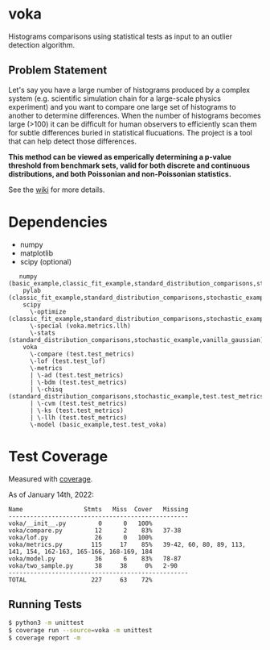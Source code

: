 # voka
Histograms comparisons using statistical tests as input to an outlier detection algorithm.

## Problem Statement
Let's say you have a large number of histograms produced by a complex system (e.g. scientific simulation chain 
for a large-scale physics experiment) and you want to compare one large set of histograms to another to determine 
differences.  When the number of histograms becomes large (>100) it can be difficult for human observers to 
efficiently scan them for subtle differences buried in statistical flucuations.  The project is a tool that
can help detect those differences.

**This method can be viewed as emperically determining a p-value threshold from benchmark sets, valid for both 
discrete  and continuous distributions, and both Poissonian and non-Poissonian statistics.**

See the [wiki](https://github.com/icecube/voka/wiki) for more details.

# Dependencies

* numpy
* matplotlib
* scipy (optional)

```
   numpy (basic_example,classic_fit_example,standard_distribution_comparisons,stochastic_example,test.test_lof,test.test_metrics,test.test_voka,vanilla_gaussian,voka.lof)
    pylab (classic_fit_example,standard_distribution_comparisons,stochastic_example,vanilla_gaussian)
    scipy 
      \-optimize (classic_fit_example,standard_distribution_comparisons,stochastic_example,vanilla_gaussian)
      \-special (voka.metrics.llh)
      \-stats (standard_distribution_comparisons,stochastic_example,vanilla_gaussian)
    voka 
      \-compare (test.test_metrics)
      \-lof (test.test_lof)
      \-metrics 
      | \-ad (test.test_metrics)
      | \-bdm (test.test_metrics)
      | \-chisq (standard_distribution_comparisons,stochastic_example,test.test_metrics,vanilla_gaussian)
      | \-cvm (test.test_metrics)
      | \-ks (test.test_metrics)
      | \-llh (test.test_metrics)
      \-model (basic_example,test.test_voka)

```


# Test Coverage
Measured with [coverage](https://coverage.readthedocs.io/en/6.2/).

As of January 14th, 2022:
```
Name                 Stmts   Miss  Cover   Missing
--------------------------------------------------
voka/__init__.py         0      0   100%
voka/compare.py         12      2    83%   37-38
voka/lof.py             26      0   100%
voka/metrics.py        115     17    85%   39-42, 60, 80, 89, 113, 141, 154, 162-163, 165-166, 168-169, 184
voka/model.py           36      6    83%   78-87
voka/two_sample.py      38     38     0%   2-90
--------------------------------------------------
TOTAL                  227     63    72%
```

## Running Tests
```sh
$ python3 -m unittest
$ coverage run --source=voka -m unittest
$ coverage report -m
```
